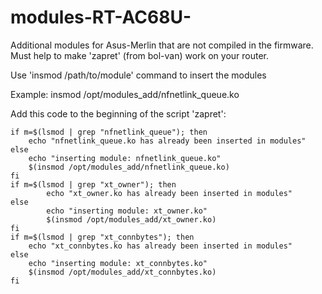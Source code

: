 # modules-RT-AC68U-
Additional modules for Asus-Merlin that are not compiled in the firmware. Must help to make 'zapret' (from bol-van) work on your router.

Use 'insmod /path/to/module' command to insert the modules

Example: insmod /opt/modules_add/nfnetlink_queue.ko

Add this code to the beginning of the script 'zapret':

    if m=$(lsmod | grep "nfnetlink_queue"); then
    	echo "nfnetlink_queue.ko has already been inserted in modules"
    else
    	echo "inserting module: nfnetlink_queue.ko"
    	$(insmod /opt/modules_add/nfnetlink_queue.ko)
    fi
    if m=$(lsmod | grep "xt_owner"); then
            echo "xt_owner.ko has already been inserted in modules"
    else
            echo "inserting module: xt_owner.ko"
            $(insmod /opt/modules_add/xt_owner.ko)
    fi
    if m=$(lsmod | grep "xt_connbytes"); then
    	echo "xt_connbytes.ko has already been inserted in modules"
    else
    	echo "inserting module: xt_connbytes.ko"
    	$(insmod /opt/modules_add/xt_connbytes.ko)
    fi

